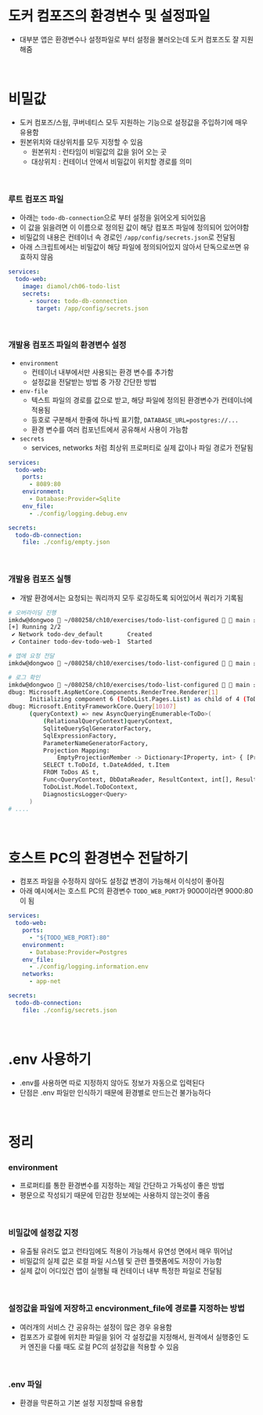 # 도커 컴포즈의 환경변수 및 설정파일

- 대부분 앱은 환경변수나 설정파일로 부터 설정을 불러오는데 도커 컴포즈도 잘 지원해줌

<br>

# 비밀값

- 도커 컴포즈/스웜, 쿠버네티스 모두 지원하는 기능으로 설정값을 주입하기에 매우 유용함
- 원본위치와 대상위치를 모두 지정할 수 있음
  - 원본위치 : 런타임이 비밀값의 값을 읽어 오는 곳
  - 대상위치 : 컨테이너 안에서 비밀값이 위치할 경로를 의미

<br>

### 루트 컴포즈 파일

- 아래는 `todo-db-connection`으로 부터 설정을 읽어오게 되어있음
- 이 값을 읽을려면 이 이름으로 정의된 값이 해당 컴포즈 파일에 정의되어 있어야함
- 비밀값의 내용은 컨테이너 속 경로인 `/app/config/secrets.json`로 전달됨
- 아래 스크립트에서는 비밀값이 해당 파일에 정의되어있지 않아서 단독으로쓰면 유효하지 않음

```yml
services:
  todo-web:
    image: diamol/ch06-todo-list
    secrets:
      - source: todo-db-connection
        target: /app/config/secrets.json
```

<br>

### 개발용 컴포즈 파일의 환경변수 설정

- `environment`
  - 컨테이너 내부에서만 사용되는 환경 변수를 추가함
  - 설정값을 전달받는 방법 중 가장 간단한 방법
- `env-file`
  - 텍스트 파일의 경로를 값으로 받고, 해당 파일에 정의된 환경변수가 컨테이너에 적용됨
  - 등호로 구분해서 한줄에 하나씩 표기함, `DATABASE_URL=postgres://...`
  - 환경 변수를 여러 컴포넌트에서 공유해서 사용이 가능함
- `secrets`
  - services, networks 처럼 최상위 프로퍼티로 실제 값이나 파일 경로가 전달됨

```yml
services:
  todo-web:
    ports:
      - 8089:80
    environment:
      - Database:Provider=Sqlite
    env_file:
      - ./config/logging.debug.env

secrets:
  todo-db-connection:
    file: ./config/empty.json
```

<br>

### 개발용 컴포즈 실행

- 개발 환경에서는 요청되는 쿼리까지 모두 로깅하도록 되어있어서 쿼리가 기록됨

```bash
# 오버라이딩 진행
imkdw@dongwoo  ~/080258/ch10/exercises/todo-list-configured   main ±  docker-compose -f docker-compose.yml -f docker-compose-dev.yml -p todo-dev up -d
[+] Running 2/2
 ✔ Network todo-dev_default       Created                                                                                                              0.1s
 ✔ Container todo-dev-todo-web-1  Started                                                                                                              0.3s

# 앱에 요청 전달
imkdw@dongwoo  ~/080258/ch10/exercises/todo-list-configured   main ±  curl http://localhost:8089/list

# 로그 확인
imkdw@dongwoo  ~/080258/ch10/exercises/todo-list-configured   main ±  docker logs af
dbug: Microsoft.AspNetCore.Components.RenderTree.Renderer[1]
      Initializing component 6 (ToDoList.Pages.List) as child of 4 (ToDoList.Shared.MainLayout)
dbug: Microsoft.EntityFrameworkCore.Query[10107]
      (queryContext) => new AsyncQueryingEnumerable<ToDo>(
          (RelationalQueryContext)queryContext,
          SqliteQuerySqlGeneratorFactory,
          SqlExpressionFactory,
          ParameterNameGeneratorFactory,
          Projection Mapping:
              EmptyProjectionMember -> Dictionary<IProperty, int> { [Property: ToDo.ToDoId (int) Required PK AfterSave:Throw ValueGenerated.OnAdd, 0], [Property: ToDo.DateAdded (DateTime) Required, 1], [Property: ToDo.Item (string) Required MaxLength256, 2], }
          SELECT t.ToDoId, t.DateAdded, t.Item
          FROM ToDos AS t,
          Func<QueryContext, DbDataReader, ResultContext, int[], ResultCoordinator, ToDo>,
          ToDoList.Model.ToDoContext,
          DiagnosticsLogger<Query>
      )
# ....
```

<br>

# 호스트 PC의 환경변수 전달하기

- 컴포즈 파일을 수정하지 않아도 설정값 변경이 가능해서 이식성이 좋아짐
- 아래 예시에서는 호스트 PC의 환경변수 `TODO_WEB_PORT`가 9000이라면 9000:80이 됨

```yml
services:
  todo-web:
    ports:
      - "${TODO_WEB_PORT}:80"
    environment:
      - Database:Provider=Postgres
    env_file:
      - ./config/logging.information.env
    networks:
      - app-net

secrets:
  todo-db-connection:
    file: ./config/secrets.json
```

<br>

# .env 사용하기

- .env를 사용하면 따로 지정하지 않아도 정보가 자동으로 입력된다
- 단점은 .env 파일만 인식하기 때문에 환경별로 만드는건 불가능하다

<br>

# 정리

### environment

- 프로퍼티를 통한 환경변수를 지정하는 제일 간단하고 가독성이 좋은 방법
- 평문으로 작성되기 때문에 민감한 정보에는 사용하지 않는것이 좋음

<br>

### 비밀값에 설정값 지정

- 유출될 유러도 없고 런타임에도 적용이 가능해서 유연성 면에서 매우 뛰어남
- 비밀값의 실제 값은 로컬 파일 시스템 및 관련 플랫폼에도 저장이 가능함
- 실제 값이 어디있건 앱이 실행될 때 컨테이너 내부 특정한 파일로 전달됨

<br>

### 설정값을 파일에 저장하고 encvironment_file에 경로를 지정하는 방법

- 여러개의 서비스 간 공유하는 설정이 많은 경우 유용함
- 컴포즈가 로컬에 위치한 파일을 읽어 각 설정값을 지정해서, 원격에서 실행중인 도커 엔진을 다룰 때도 로컬 PC의 설정값을 적용할 수 있음

<br>

### .env 파일

- 환경을 막론하고 기본 설정 지정할때 유용함
